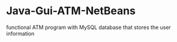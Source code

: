 # Java-Gui-ATM-NetBeans
functional ATM program with MySQL database that stores the user information
